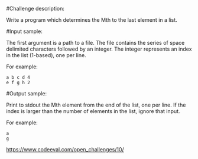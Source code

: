 #Challenge description:

Write a program which determines the Mth to the last element in a list.

#Input sample:

The first argument is a path to a file. The file contains the series of space delimited characters followed by an integer. The integer represents an index in the list (1-based), one per line.

For example:

    a b c d 4
    e f g h 2

#Output sample:

Print to stdout the Mth element from the end of the list, one per line. If the index is larger than the number of elements in the list, ignore that input.

For example:

    a
    g

https://www.codeeval.com/open_challenges/10/

